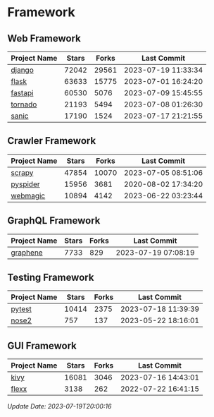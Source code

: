 # Framework

## Web Framework
| Project Name | Stars | Forks | Last Commit |
| ------------ | ----- | ----- | ----------- |
| [django](https://github.com/django/django) | 72042 | 29561 | 2023-07-19 11:33:34 |
| [flask](https://github.com/pallets/flask) | 63633 | 15775 | 2023-07-01 16:24:20 |
| [fastapi](https://github.com/tiangolo/fastapi) | 60530 | 5076 | 2023-07-09 15:45:55 |
| [tornado](https://github.com/tornadoweb/tornado) | 21193 | 5494 | 2023-07-08 01:26:30 |
| [sanic](https://github.com/sanic-org/sanic) | 17190 | 1524 | 2023-07-17 21:21:55 |

## Crawler Framework
| Project Name | Stars | Forks | Last Commit |
| ------------ | ----- | ----- | ----------- |
| [scrapy](https://github.com/scrapy/scrapy) | 47854 | 10070 | 2023-07-05 08:51:06 |
| [pyspider](https://github.com/binux/pyspider) | 15956 | 3681 | 2020-08-02 17:34:20 |
| [webmagic](https://github.com/code4craft/webmagic) | 10894 | 4142 | 2023-06-22 03:23:44 |

## GraphQL Framework
| Project Name | Stars | Forks | Last Commit |
| ------------ | ----- | ----- | ----------- |
| [graphene](https://github.com/graphql-python/graphene) | 7733 | 829 | 2023-07-19 07:08:19 |

## Testing Framework
| Project Name | Stars | Forks | Last Commit |
| ------------ | ----- | ----- | ----------- |
| [pytest](https://github.com/pytest-dev/pytest) | 10414 | 2375 | 2023-07-18 11:39:39 |
| [nose2](https://github.com/nose-devs/nose2) | 757 | 137 | 2023-05-22 18:16:01 |

## GUI Framework
| Project Name | Stars | Forks | Last Commit |
| ------------ | ----- | ----- | ----------- |
| [kivy](https://github.com/kivy/kivy) | 16081 | 3046 | 2023-07-16 14:43:01 |
| [flexx](https://github.com/flexxui/flexx) | 3138 | 262 | 2022-07-22 16:41:15 |

*Update Date: 2023-07-19T20:00:16*